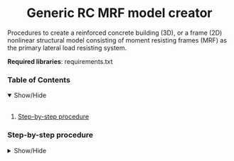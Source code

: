 <h1 align="center">Generic RC MRF model creator</h1>

Procedures to create a reinforced concrete building (3D), or a frame (2D) nonlinear structural model
consisting of moment resisting frames (MRF) as the primary lateral load resisting system.

**Required libraries**: requirements.txt


### Table of Contents
<details open>
<summary>Show/Hide</summary>
<br>

1. [Step-by-step procedure](#steps)

</details>

### Step-by-step procedure
<details>
<a name="steps"></a>
<summary>Show/Hide</summary>
<br>

* Master file
* Model file (Model)
	1. Define model dimensions and DOFs - create_model
	2. Create model nodes and defines boudnary conditions - create_nodes, client.Geometry
	3. Define transformations - define_transformations
	4. Define joint materials - joint_materials
	5. Define rotational springs - rot_springs, client.Sections
	6. Define bilinear springs - bilin_springs, client.Sections
	7. Create elements - create_elements
	8. Create joints - create_joints
	9. Define loads - define_loads
	10. Define P-Delta columns - define_pdelta_columns
	11. Define masses - define_masses
	12. Perform analysis - perform_analysis
		
			* ELF - equivalent lateral force - analysis.Static
			* ST - static gravity - analysis.Static
			* MA - modal - analysis.Modal
			* PO - static pushover - analysis.SPO
			* TH - time history/IDA - analysis.IDA_HTF, analysis.SolutionAlgorithm
		
	13. Set recorders - set_recorders, client.Recorders
	
</details>

